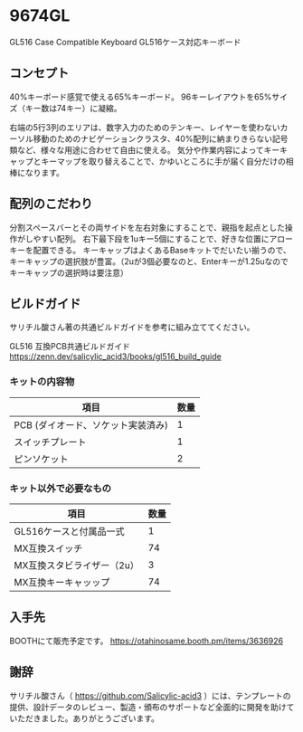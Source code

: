 # 9674GL
GL516 Case Compatible Keyboard
GL516ケース対応キーボード

## コンセプト

40%キーボード感覚で使える65%キーボード。
96キーレイアウトを65%サイズ（キー数は74キー）に凝縮。

右端の5行3列のエリアは、数字入力のためのテンキー、レイヤーを使わないカーソル移動のためのナビゲーションクラスタ、40%配列に納まりきらない記号類など、様々な用途に合わせて自由に使える。
気分や作業内容によってキーキャップとキーマップを取り替えることで、かゆいところに手が届く自分だけの相棒になります。

## 配列のこだわり

分割スペースバーとその両サイドを左右対象にすることで、親指を起点とした操作がしやすい配列。
右下最下段を1uキー5個にすることで、好きな位置にアローキーを配置できる。
キーキャップはよくあるBaseキットでだいたい揃うので、キーキャップの選択肢が豊富。（2uが3個必要なのと、Enterキーが1.25uなのでキーキャップの選択時は要注意）

## ビルドガイド

サリチル酸さん著の共通ビルドガイドを参考に組み立ててください。

GL516 互換PCB共通ビルドガイド
https://zenn.dev/salicylic_acid3/books/gl516_build_guide

### キットの内容物

| 項目                               | 数量 |
| ---------------------------------- | ---- |
| PCB (ダイオード、ソケット実装済み) | 1    |
| スイッチプレート                   | 1    |
| ピンソケット                       | 2    |

### キット以外で必要なもの

| 項目                                                         | 数量 |
| ------------------------------------------------------------ | ---- |
| GL516ケースと付属品一式 | 1    |
| MX互換スイッチ                                               | 74   |
| MX互換スタビライザー（2u）                                   | 3    |
| MX互換キーキャッップ                           | 74   |

## 入手先

BOOTHにて販売予定です。
https://otahinosame.booth.pm/items/3636926

## 謝辞

サリチル酸さん（ https://github.com/Salicylic-acid3 ）には、テンプレートの提供、設計データのレビュー、製造・頒布のサポートなど全面的に開発を助けていただきました。ありがとうございます。

